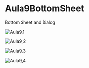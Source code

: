 # Aula9BottomSheet
Bottom Sheet and Dialog

![Aula9_1](https://user-images.githubusercontent.com/93688006/173617722-d98709dc-e2e4-4f83-b00d-f56934385a7b.png)

![Aula9_2](https://user-images.githubusercontent.com/93688006/173617894-6c5a957b-e40c-41fc-a480-67f48b8838b3.png)

![Aula9_3](https://user-images.githubusercontent.com/93688006/173617920-a51ed202-9daf-4ee9-a62d-1e7a01b72471.png)

![Aula9_4](https://user-images.githubusercontent.com/93688006/173617931-f49c9a5a-914c-444d-a862-c4e2eb4a2ffe.png)
